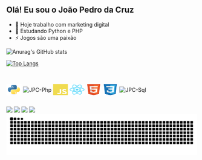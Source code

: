 ## Olá! Eu sou o João Pedro da Cruz

- 🔭 Hoje trabalho com marketing digital
- 🌱 Estudando Python e PHP
- ⚡ Jogos são uma paixão

![Anurag's GitHub stats](https://github-readme-stats.vercel.app/api?username=JotapeCruzz&show_icons=true&hide=issues&theme=dark)

[![Top Langs](https://github-readme-stats.vercel.app/api/top-langs/?username=JotapeCruzz&layout=compact&theme=dark)](https://github.com/anuraghazra/github-readme-stats)

##

<div style="display: inline_block"><br>
  <img align="center" alt="JPC-Python" height="30" width="40" src="https://raw.githubusercontent.com/devicons/devicon/master/icons/python/python-original.svg">
  <img align="center" alt="JPC-Php" height="30" width="40" src="https://cdn.jsdelivr.net/gh/devicons/devicon@latest/icons/php/php-original.svg" />
  <img align="center" alt="JPC-Js" height="30" width="40" src="https://raw.githubusercontent.com/devicons/devicon/master/icons/javascript/javascript-plain.svg">
  <img align="center" alt="JPC-React" height="30" width="40" src="https://raw.githubusercontent.com/devicons/devicon/master/icons/react/react-original.svg">
  <img align="center" alt="JPC-HTML" height="30" width="40" src="https://raw.githubusercontent.com/devicons/devicon/master/icons/html5/html5-original.svg">
  <img align="center" alt="JPC-CSS" height="30" width="40" src="https://raw.githubusercontent.com/devicons/devicon/master/icons/css3/css3-original.svg">
  <img align="center" alt="JPC-Sql" height="30" width="40" src="https://cdn.jsdelivr.net/gh/devicons/devicon@latest/icons/sqldeveloper/sqldeveloper-original.svg" />
          
</div>

##

<div> 
  <a href="https://instagram.com/jotape_cruzz" target="_blank"><img src="https://img.shields.io/badge/-Instagram-%23E4405F?style=for-the-badge&logo=instagram&logoColor=white" target="_blank"></a>
  <a href = "mailto:joaopedrocruz153@gmail.com"><img src="https://img.shields.io/badge/-Gmail-%23333?style=for-the-badge&logo=gmail&logoColor=white" target="_blank"></a>
  <a href="https://www.linkedin.com/in/jo%C3%A3o-pedro-cruz-profile/" target="_blank"><img src="https://img.shields.io/badge/-LinkedIn-%230077B5?style=for-the-badge&logo=linkedin&logoColor=white" target="_blank"></a> 
  <a href="https://steamcommunity.com/profiles/76561199104224881/" target="_blank"><img src="https://img.shields.io/badge/Steam-000000?style=for-the-badge&logo=steam&logoColor=white" target="_blank"></a>
</div>

<picture>
  <source media="(prefers-color-scheme: dark)" srcset="https://raw.githubusercontent.com/JotapeCruzz/JotapeCruzz/output/github-contribution-grid-snake-dark.svg">
  <source media="(prefers-color-scheme: light)" srcset="https://raw.githubusercontent.com/JotapeCruzz/JotapeCruzz/output/github-contribution-grid-snake.svg">
  <img alt="github contribution grid snake animation" src="https://raw.githubusercontent.com/JotapeCruzz/JotapeCruzz/output/github-contribution-grid-snake.svg">
</picture>
